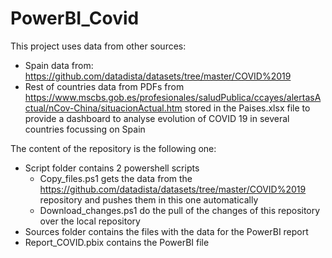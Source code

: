 # PowerBI_Covid
 This project uses data from other sources:
 - Spain data from: https://github.com/datadista/datasets/tree/master/COVID%2019
 - Rest of countries data from PDFs from https://www.mscbs.gob.es/profesionales/saludPublica/ccayes/alertasActual/nCov-China/situacionActual.htm stored in the Paises.xlsx file
to provide a dashboard to analyse evolution of COVID 19 in several countries focussing on Spain 

The content of the repository is the following one:
* Script folder contains 2 powershell scripts
    - Copy_files.ps1 gets the data from the https://github.com/datadista/datasets/tree/master/COVID%2019 repository and pushes them in this one automatically
    - Download_changes.ps1 do the pull of the changes of this repository over the local repository
* Sources folder contains the files with the data for the PowerBI report
* Report_COVID.pbix contains the PowerBI file